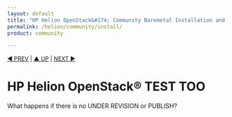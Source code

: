 ```yaml
---
layout: default
title: "HP Helion OpenStack&#174; Community Baremetal Installation and Configuration"
permalink: /helion/community/install/
product: community

---
```



<p style="font-size: small;"> <a href="/helion/community/install-overview/">&#9664; PREV</a> | <a href="/helion/community/install-overview/">&#9650; UP</a> | <a href="/helion/community/install-virtual/">NEXT &#9654;</a> </p>

# HP Helion OpenStack&#174; TEST TOO

What happens if there is no UNDER REVISION or PUBLISH?